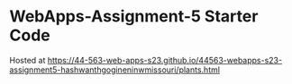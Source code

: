 # WebApps-Assignment-5 Starter Code
Hosted at https://44-563-web-apps-s23.github.io/44563-webapps-s23-assignment5-hashwanthgogineninwmissouri/plants.html
